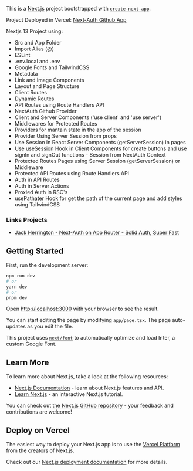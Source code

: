 This is a [Next.js](https://nextjs.org/) project bootstrapped with [`create-next-app`](https://github.com/vercel/next.js/tree/canary/packages/create-next-app).

Project Deployed in Vercel: [Next-Auth Github App](https://nextjs13-nextauth-jackherrington.vercel.app/)

Nextjs 13 Project using:
- Src and App Folder
- Import Alias (@)
- ESLint
- .env.local and .env
- Google Fonts and TailwindCSS
- Metadata
- Link and Image Components
- Layout and Page Structure
- Client Routes
- Dynamic Routes
- API Routes using Route Handlers API
- NextAuth Github Provider
- Client and Server Components ('use client' and 'use server')
- Middlewares for Protected Routes
- Providers for mantain state in the app of the session
- Provider Using Server Session from props
- Use Session in React Server Components (getServerSession) in pages
- Use useSession Hook in Client Components for create buttons and use signIn and signOut functions - Session from NextAuth Context
- Protected Routes Pages using Server Session (getServerSession) or Middleware
- Protected API Routes using Route Handlers API
- Auth in API Routes
- Auth in Server Actions
- Proxied Auth in RSC's
- usePathater Hook for get the path of the current page and add styles using TailwindCSS

### Links Projects
- [Jack Herrington - Next-Auth on App Router - Solid Auth, Super Fast](https://www.youtube.com/watch?v=md65iBX5Gxg)

## Getting Started

First, run the development server:

```bash
npm run dev
# or
yarn dev
# or
pnpm dev
```

Open [http://localhost:3000](http://localhost:3000) with your browser to see the result.

You can start editing the page by modifying `app/page.tsx`. The page auto-updates as you edit the file.

This project uses [`next/font`](https://nextjs.org/docs/basic-features/font-optimization) to automatically optimize and load Inter, a custom Google Font.

## Learn More

To learn more about Next.js, take a look at the following resources:

- [Next.js Documentation](https://nextjs.org/docs) - learn about Next.js features and API.
- [Learn Next.js](https://nextjs.org/learn) - an interactive Next.js tutorial.

You can check out [the Next.js GitHub repository](https://github.com/vercel/next.js/) - your feedback and contributions are welcome!

## Deploy on Vercel

The easiest way to deploy your Next.js app is to use the [Vercel Platform](https://vercel.com/new?utm_medium=default-template&filter=next.js&utm_source=create-next-app&utm_campaign=create-next-app-readme) from the creators of Next.js.

Check out our [Next.js deployment documentation](https://nextjs.org/docs/deployment) for more details.